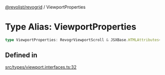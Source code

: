 [@revolist/revogrid](README.md) / ViewportProperties

# Type Alias: ViewportProperties

```ts
type ViewportProperties: RevogrViewportScroll & JSXBase.HTMLAttributes<HTMLRevogrViewportScrollElement>;
```

## Defined in

[src/types/viewport.interfaces.ts:32](https://github.com/revolist/revogrid/blob/0b52000f7477669f9da5b2b768b7ac1b608db9f9/src/types/viewport.interfaces.ts#L32)
